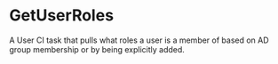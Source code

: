 # GetUserRoles
A User CI task that pulls what roles a user is a member of based on AD group membership or by being explicitly added.
